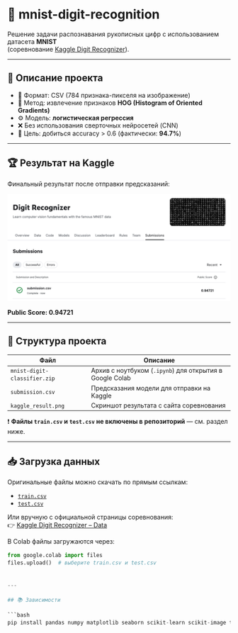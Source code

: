 # 🧠 mnist-digit-recognition

Решение задачи распознавания рукописных цифр с использованием датасета **MNIST**  
(соревнование [Kaggle Digit Recognizer](https://www.kaggle.com/c/digit-recognizer)).

---

## 📌 Описание проекта

- 📂 Формат: CSV (784 признака-пикселя на изображение)
- 🧮 Метод: извлечение признаков **HOG (Histogram of Oriented Gradients)**
- ⚙️ Модель: **логистическая регрессия**
- ❌ Без использования сверточных нейросетей (CNN)
- 🎯 Цель: добиться accuracy > 0.6 (фактически: **94.7%**)

---

## 🏆 Результат на Kaggle

Финальный результат после отправки предсказаний:

![Kaggle Public Score](kaggle_result.png)

**Public Score: 0.94721**

---

## 📁 Структура проекта

| Файл                          | Описание                                                        |
|-------------------------------|-----------------------------------------------------------------|
| `mnist-digit-classifier.zip`  | Архив с ноутбуком (`.ipynb`) для открытия в Google Colab        |
| `submission.csv`              | Предсказания модели для отправки на Kaggle                      |
| `kaggle_result.png`           | Скриншот результата с сайта соревнования                        |

❗ **Файлы `train.csv` и `test.csv` не включены в репозиторий** — см. раздел ниже.

---

## 📥 Загрузка данных

Оригинальные файлы можно скачать по прямым ссылкам:

- [`train.csv`](https://raw.githubusercontent.com/wehrley/Kaggle-Digit-Recognizer/master/train.csv)
- [`test.csv`](https://raw.githubusercontent.com/wehrley/Kaggle-Digit-Recognizer/master/test.csv)

Или вручную с официальной страницы соревнования:  
👉 [Kaggle Digit Recognizer – Data](https://www.kaggle.com/c/digit-recognizer/data)

В Colab файлы загружаются через:

```python
from google.colab import files
files.upload()  # выберите train.csv и test.csv


---

## 📚 Зависимости

```bash
pip install pandas numpy matplotlib seaborn scikit-learn scikit-image tqdm


